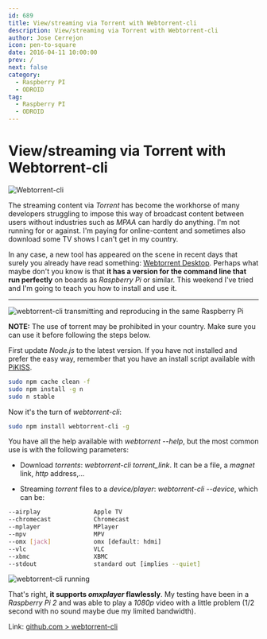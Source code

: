 ```yaml
---
id: 689
title: View/streaming via Torrent with Webtorrent-cli
description: View/streaming via Torrent with Webtorrent-cli
author: Jose Cerrejon
icon: pen-to-square
date: 2016-04-11 10:00:00
prev: /
next: false
category:
  - Raspberry PI
  - ODROID
tag:
  - Raspberry PI
  - ODROID
---
```


# View/streaming via Torrent with Webtorrent-cli

![Webtorrent-cli](/images/2016/04/Webtorrent-cli.png)

The streaming content via *Torrent* has become the workhorse of many developers struggling to impose this way of broadcast content between users without industries such as *MPAA* can hardly do anything. I'm not running for or against. I'm paying for online-content and sometimes also download some TV shows I can't get in my country.

In any case, a new tool has appeared on the scene in recent days that surely you already have read something: [Webtorrent Desktop](https://webtorrent.io/desktop). Perhaps what maybe don't you know is that **it has a version for the command line that run perfectly** on boards as *Raspberry Pi* or similar. This weekend I've tried and I'm going to teach you how to install and use it.

- - -
![webtorrent-cli transmitting and reproducing in the same Raspberry Pi](/images/2016/04/wtorrent_example.png "webtorrent-cli transmitting and reproducing in the same Raspberry Pi")

**NOTE:** The use of torrent may be prohibited in your country. Make sure you can use it before following the steps below.

First update *Node.js* to the latest version. If you have not installed and prefer the easy way, remember that you have an install script available with [PiKISS](https://github.com/jmcerrejon/PiKISS).

```bash
sudo npm cache clean -f
sudo npm install -g n
sudo n stable
```

Now it's the turn of *webtorrent-cli*:

```bash
sudo npm install webtorrent-cli -g
```

You have all the help available with *webtorrent --help*, but the most common use is with the following parameters:

* Download *torrents*: *webtorrent-cli torrent_link*. It can be a file, a *magnet* link, *http* address,...

* Streaming *torrent* files to a *device/player*: *webtorrent-cli --device*, which can be:

```bash
--airplay               Apple TV
--chromecast            Chromecast
--mplayer               MPlayer
--mpv                   MPV
--omx [jack]            omx [default: hdmi]
--vlc                   VLC
--xbmc                  XBMC
--stdout                standard out [implies --quiet]
```

![webtorrent-cli running](/images/2016/04/wtorrent_streaming.png "webtorrent-cli running")

That's right, **it supports *omxplayer* flawlessly**. My testing have been in a *Raspberry Pi 2* and was able to play a *1080p* video with a little problem (1/2 second with no sound maybe due my limited bandwidth).

Link: [github.com > webtorrent-cli](https://github.com/feross/webtorrent-cli)